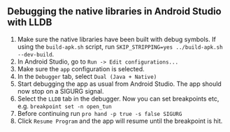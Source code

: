 ## Debugging the native libraries in Android Studio with LLDB

1. Make sure the native libraries have been built with debug symbols. If using the `build-apk.sh`
   script, run `SKIP_STRIPPING=yes ../build-apk.sh --dev-build`.
2. In Android Studio, go to `Run -> Edit configurations...`
3. Make sure the `app` configuration is selected.
4. In the `Debugger` tab, select `Dual (Java + Native)`
5. Start debugging the app as usual from Android Studio. The app should now stop on a SIGURG signal.
6. Select the `LLDB` tab in the debugger. Now you can set breakpoints etc, e.g.
   `breakpoint set -n open_tun`
7. Before continuing run `pro hand -p true -s false SIGURG`
8. Click `Resume Program` and the app will resume until the breakpoint is hit.

